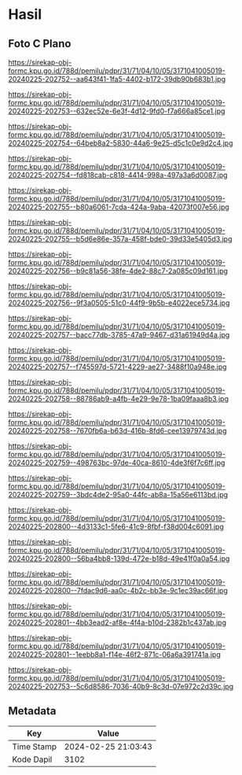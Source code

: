 # Hasil

## Foto C Plano

https://sirekap-obj-formc.kpu.go.id/788d/pemilu/pdpr/31/71/04/10/05/3171041005019-20240225-202752--aa643f41-1fa5-4402-b172-39db90b683b1.jpg

https://sirekap-obj-formc.kpu.go.id/788d/pemilu/pdpr/31/71/04/10/05/3171041005019-20240225-202753--632ec52e-6e3f-4d12-9fd0-f7a666a85ce1.jpg

https://sirekap-obj-formc.kpu.go.id/788d/pemilu/pdpr/31/71/04/10/05/3171041005019-20240225-202754--64beb8a2-5830-44a6-9e25-d5c1c0e9d2c4.jpg

https://sirekap-obj-formc.kpu.go.id/788d/pemilu/pdpr/31/71/04/10/05/3171041005019-20240225-202754--fd818cab-c818-4414-998a-497a3a6d0087.jpg

https://sirekap-obj-formc.kpu.go.id/788d/pemilu/pdpr/31/71/04/10/05/3171041005019-20240225-202755--b80a6061-7cda-424a-9aba-42073f007e56.jpg

https://sirekap-obj-formc.kpu.go.id/788d/pemilu/pdpr/31/71/04/10/05/3171041005019-20240225-202755--b5d6e86e-357a-458f-bde0-39d33e5405d3.jpg

https://sirekap-obj-formc.kpu.go.id/788d/pemilu/pdpr/31/71/04/10/05/3171041005019-20240225-202756--b9c81a56-38fe-4de2-88c7-2a085c09d161.jpg

https://sirekap-obj-formc.kpu.go.id/788d/pemilu/pdpr/31/71/04/10/05/3171041005019-20240225-202756--9f3a0505-51c0-44f9-9b5b-e4022ece5734.jpg

https://sirekap-obj-formc.kpu.go.id/788d/pemilu/pdpr/31/71/04/10/05/3171041005019-20240225-202757--bacc77db-3785-47a9-9467-d31a61949d4a.jpg

https://sirekap-obj-formc.kpu.go.id/788d/pemilu/pdpr/31/71/04/10/05/3171041005019-20240225-202757--f745597d-5721-4229-ae27-3488f10a948e.jpg

https://sirekap-obj-formc.kpu.go.id/788d/pemilu/pdpr/31/71/04/10/05/3171041005019-20240225-202758--88786ab9-a4fb-4e29-9e78-1ba09faaa8b3.jpg

https://sirekap-obj-formc.kpu.go.id/788d/pemilu/pdpr/31/71/04/10/05/3171041005019-20240225-202758--7670fb6a-b63d-416b-8fd6-cee13979743d.jpg

https://sirekap-obj-formc.kpu.go.id/788d/pemilu/pdpr/31/71/04/10/05/3171041005019-20240225-202759--498763bc-97de-40ca-8610-4de3f6f7c6ff.jpg

https://sirekap-obj-formc.kpu.go.id/788d/pemilu/pdpr/31/71/04/10/05/3171041005019-20240225-202759--3bdc4de2-95a0-44fc-ab8a-15a56e6113bd.jpg

https://sirekap-obj-formc.kpu.go.id/788d/pemilu/pdpr/31/71/04/10/05/3171041005019-20240225-202800--4d3133c1-5fe6-41c9-8fbf-f38d004c6091.jpg

https://sirekap-obj-formc.kpu.go.id/788d/pemilu/pdpr/31/71/04/10/05/3171041005019-20240225-202800--56ba4bb8-139d-472e-b18d-49e41f0a0a54.jpg

https://sirekap-obj-formc.kpu.go.id/788d/pemilu/pdpr/31/71/04/10/05/3171041005019-20240225-202800--7fdac9d6-aa0c-4b2c-bb3e-9c1ec39ac66f.jpg

https://sirekap-obj-formc.kpu.go.id/788d/pemilu/pdpr/31/71/04/10/05/3171041005019-20240225-202801--4bb3ead2-af8e-4f4a-b10d-2382b1c437ab.jpg

https://sirekap-obj-formc.kpu.go.id/788d/pemilu/pdpr/31/71/04/10/05/3171041005019-20240225-202801--1eebb8a1-f14e-46f2-871c-06a6a391741a.jpg

https://sirekap-obj-formc.kpu.go.id/788d/pemilu/pdpr/31/71/04/10/05/3171041005019-20240225-202753--5c6d8586-7036-40b9-8c3d-07e972c2d39c.jpg


## Metadata

| Key        | Value               |
| ---------- | ------------------- |
| Time Stamp | 2024-02-25 21:03:43 |
| Kode Dapil | 3102                |



